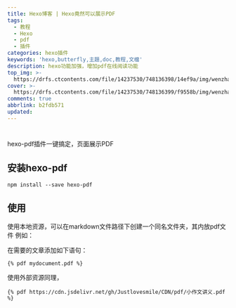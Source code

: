 ```yaml
---
title: Hexo博客 | Hexo竟然可以展示PDF
tags:
  - 教程
  - Hexo
  - pdf
  - 插件
categories: hexo插件
keywords: 'hexo,butterfly,主題,doc,教程,文檔'
description: hexo功能加强，增加pdf在线阅读功能
top_img: >-
  https://drfs.ctcontents.com/file/14237530/748136398/14ef9a/img/wenzhang/11111.jpg
cover: >-
  https://drfs.ctcontents.com/file/14237530/748136399/f9558b/img/wenzhang/22222.jpg
comments: true
abbrlink: b2fdb571
updated:
---
```

# 

hexo-pdf插件一键搞定，页面展示PDF



## 安装hexo-pdf

```PLAINTEXT
npm install --save hexo-pdf
```

## 使用

使用本地资源，可以在markdown文件路径下创建一个同名文件夹，其内放pdf文件
例如：

在需要的文章添加如下语句：

```HTML
{% pdf mydocument.pdf %}
```

使用外部资源同理，

```PLAINTEXT
{% pdf https://cdn.jsdelivr.net/gh/Justlovesmile/CDN/pdf/小作文讲义.pdf %}
```


